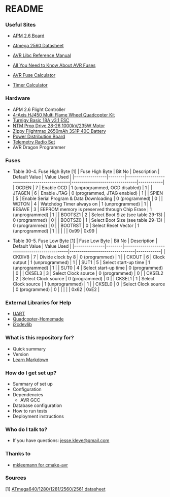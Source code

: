 # README #

### Useful Sites ###

* [APM 2.6 Board](http://ardupilot.org/copter/docs/common-apm25-and-26-overview.html)
* [Atmega 2560 Datasheet](http://www.atmel.com/devices/atmega2560.aspx)

* [AVR Libc Reference Manual](http://www.atmel.com/webdoc/avrlibcreferencemanual/index.html)
* [All You Need to Know About AVR Fuses](http://www.embedds.com/all-you-need-to-know-about-avr-fuses/)
* [AVR Fuse Calculator](http://www.engbedded.com/fusecalc/)
* [Timer Calculator](http://eleccelerator.com/avr-timer-calculator/)

### Hardware ###

* APM 2.6 Flight Controller
* [4-Axis HJ450 Multi Flame Wheel Quadcopter Kit](http://www.dx.com/p/4-axis-hj450-multi-flame-wheel-flame-strong-smooth-kk-mk-mwc-quadcopter-kit-red-black-124486#.VPTJPPnF9-Q)
* [Turnigy Basic 18A v3.1 ESC](https://hobbyking.com/en_us/turnigy-multistar-10a-v2-esc-with-blheli-and-2a-lbec-2-3s-v.html)
* [NTM Prop Drive 28-26 1000kV/235W Motor](https://hobbyking.com/en_us/ntm-prop-drive-28-26-1000kv-235w.html)
* [Zippy Flightmax 2650mAh 3S1P 40C Battery](https://hobbyking.com/en_us/zippy-flightmax-2650mah-3s1p-40c.html)
* [Power Distribution Board](https://hobbyking.com/en_us/hobby-king-quadcopter-power-distribution-board.html)
* [Telemetry Radio Set](https://store.3dr.com/products/915-mhz-telemetry-radio)
* AVR Dragon Programmer

### Fuses ###

* Table 30-4. Fuse High Byte [1]
| Fuse High Byte | Bit No | Description                                   | Default Value                  | Value Used |
|----------------|--------|-----------------------------------------------|--------------------------------|------------|
| OCDEN          | 7      | Enable OCD                                    | 1 (unprogrammed, OCD disabled) | 1          |
| JTAGEN         | 6      | Enable JTAG                                   | 0 (programmed, JTAG enabled)   | 1          |
| SPIEN          | 5      | Enable Serial Program & Data Downloading      | 0 (programmed)                 | 0          |
| WDTON          | 4      | Watchdog Timer always on                      | 1 (unprogrammed)               | 1          |
| EESAVE         | 3      | EEPROM memory is preserved through Chip Erase | 1 (unprogrammed)               | 1          |
| BOOTSZ1        | 2      | Select Boot Size (see table 29-13)            | 0 (programmed)                 | 0          |
| BOOTSZ0        | 1      | Select Boot Size (see table 29-13)            | 0 (programmed)                 | 0          |
| BOOTRST        | 0      | Select Reset Vector                           | 1 (unprogrammed)               | 1          |
|                |        |                                               | 0x99                           | 0x99       |

* Table 30-5. Fuse Low Byte [1]
| Fuse Low Byte | Bit No | Description                                   | Default Value                  | Value Used |
|---------------|--------|-----------------------------------------------|--------------------------------|------------|
| CKDIV8        | 7      | Divide clock by 8                             | 0 (programmed)                 | 1          |
| CKOUT         | 6      | Clock output                                  | 1 (unprogrammed)               | 1          |
| SUT1          | 5      | Select start-up time                          | 1 (unprogrammed)               | 1          |
| SUT0          | 4      | Select start-up time                          | 0 (programmed)                 | 0          |
| CKSEL3        | 3      | Select Clock source                           | 0 (programmed)                 | 0          |
| CKSEL2        | 2      | Select Clock source                           | 0 (programmed)                 | 0          |
| CKSEL1        | 1      | Select Clock source                           | 1 (unprogrammed)               | 1          |
| CKSEL0        | 0      | Select Clock source                           | 0 (programmed)                 | 0          |
|               |        |                                               | 0x62                           | 0xE2       |


### External Libraries for Help ###
* [UART](https://github.com/andygock/avr-uart)
* [Quadcopter-Homemade](https://github.com/julome/Quadcopter-Homemade)
* [i2cdevlib](https://www.i2cdevlib.com/devices/mpu6050#source)

### What is this repository for? ###

* Quick summary
* Version
* [Learn Markdown](https://bitbucket.org/tutorials/markdowndemo)

### How do I get set up? ###

* Summary of set up
* Configuration
* Dependencies
    * AVR GCC
* Database configuration
* How to run tests
* Deployment instructions

### Who do I talk to? ###

* If you have questions: jesse.kleve@gmail.com

### Thanks to ###
* [mkleemann for cmake-avr](https://github.com/mkleemann/cmake-avr)

### Sources ###
[1] [ATmega640/1280/1281/2560/2561 datasheet](http://www.atmel.com/Images/Atmel-2549-8-bit-AVR-Microcontroller-ATmega640-1280-1281-2560-2561_datasheet.pdf)
